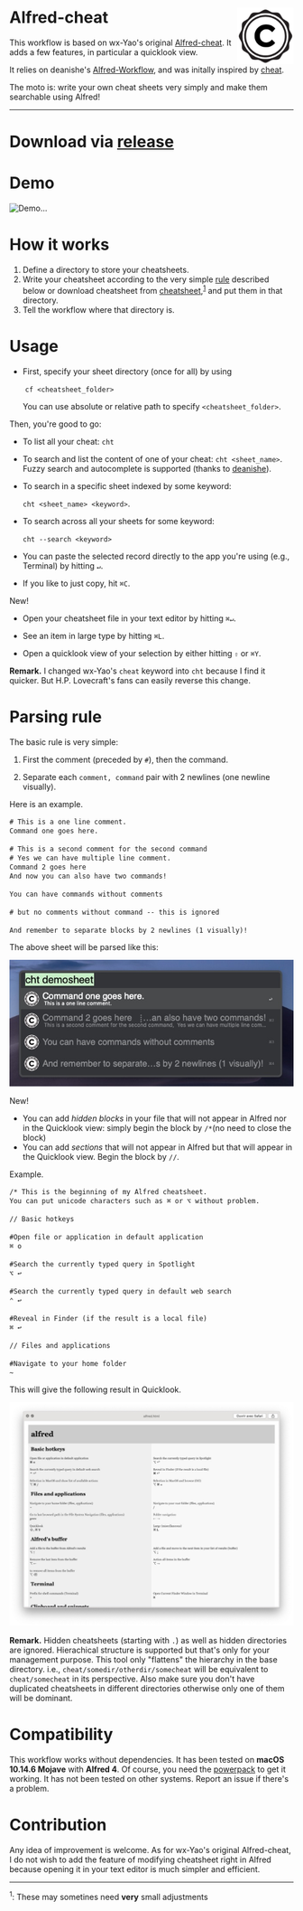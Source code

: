 # Alfred-cheat <img src="icon.png" width="100" align="right"/> 
This workflow is based on wx-Yao's original [Alfred-cheat](https://github.com/wx-Yao/alfred-cheat). It adds a few features, in particular a quicklook view.

It relies on deanishe's [Alfred-Workflow](https://www.deanishe.net/alfred-workflow/), and was initally inspired by [cheat](https://github.com/cheat/cheat). 

The moto is: write your own cheat sheets very simply and make them searchable using Alfred!

------

# Download via [release](https://github.com/odapg/alfred-cheat/releases)

# Demo

![Demo...](assets/demo.gif)



# How it works

1. Define a directory to store your cheatsheets.
2. Write your cheatsheet according to the very simple [rule](#rules) described below or download cheatsheet from [cheatsheet](https://github.com/cheat/cheatsheets),<sup>[1](#footnote1)</sup> and put them in that directory. 
3. Tell the workflow where that directory is.

# Usage

- First,  specify your sheet directory (once for all) by using

  ​	 `cf <cheatsheet_folder>`
  
  You can use  absolute or relative path to specify `<cheatsheet_folder>`. 

Then, you're good to go:

- To list all your cheat: `cht`

- To search and list the content of one of your cheat: `cht <sheet_name>`. Fuzzy search and autocomplete is supported (thanks to [deanishe](https://www.deanishe.net)).

- To search in a specific sheet indexed by some keyword: 

  `cht <sheet_name> <keyword>`.

- To search across all your sheets for some keyword:

   `cht --search <keyword>`

- You can paste the selected record directly to the app you're using (e.g., Terminal) by hitting `↵`. 

- If you like to just copy, hit `⌘C`.

New!

- Open your cheatsheet file in your text editor by hitting `⌘↵`.

- See an item in large type by hitting `⌘L`.

- Open a quicklook view of your selection by either hitting `⇧` or `⌘Y`.

  

**Remark.** I changed wx-Yao's `cheat` keyword into `cht` because I find it quicker. But H.P. Lovecraft's fans can easily reverse this change.

# <a name="rules"></a>Parsing rule

The basic rule is very simple:

1. First the comment (preceded by `#`), then the command.

2. Separate each `comment, command` pair with 2 newlines (one newline visually).

Here is an example.

```
# This is a one line comment. 
Command one goes here.

# This is a second comment for the second command
# Yes we can have multiple line comment.
Command 2 goes here
And now you can also have two commands!

You can have commands without comments

# but no comments without command -- this is ignored

And remember to separate blocks by 2 newlines (1 visually)!
```

The above sheet will be parsed like this:

![demosheet](assets/demosheet.jpg)

New!

- You can add *hidden blocks* in your file that will not appear in Alfred nor in the Quicklook view: simply begin the block by `/*`(no need to close the block)
- You can add *sections* that will not appear in Alfred but that will appear in the Quicklook view. Begin the block by `//`.

Example.

```
/* This is the beginning of my Alfred cheatsheet.
You can put unicode characters such as ⌘ or ⌥ without problem.

// Basic hotkeys 

#Open file or application in default application 
⌘ o

#Search the currently typed query in Spotlight 
⌥ ↩

#Search the currently typed query in default web search
⌃ ↩

#Reveal in Finder (if the result is a local file) 
⌘ ↩

// Files and applications

#Navigate to your home folder
~
```

This will give the following result in Quicklook.

![Quicklook example](assets/quicklook.jpg)



**Remark.** Hidden cheatsheets (starting with `.`) as well as hidden directories are ignored. Hierachical structure is supported but that's only for your management purpose. This tool only "flattens" the hierarchy in the base directory. i.e., `cheat/somedir/otherdir/somecheat` will be equivalent to `cheat/somecheat` in its perspective. Also make sure you don't have duplicated cheatsheets in different directories otherwise only one of them will be dominant. 

# Compatibility

This workflow works without dependencies. It has been tested on **macOS 10.14.6 Mojave** with **Alfred 4**. Of course, you need the [powerpack](https://www.alfredapp.com/shop/) to get it working. It has not been tested on other systems. Report an issue if there's a problem.

# Contribution

Any idea of improvement is welcome. As for wx-Yao's original Alfred-cheat, I do not wish to add the feature of modifying cheatsheet right in Alfred because opening it in your text editor is much simpler and efficient.



------



<a name="footnote1"><sup>1</sup></a>: These may sometines need **very** small adjustments
